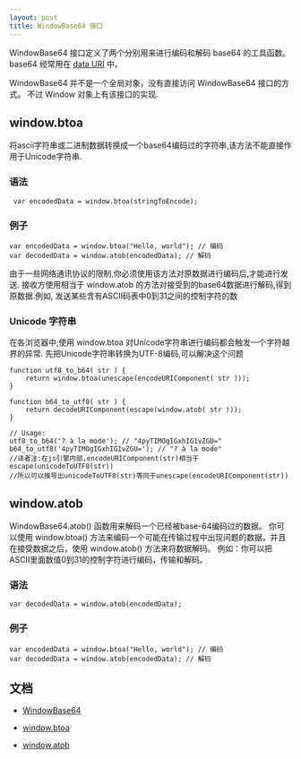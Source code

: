 ```yaml
---
layout: post
title: WindowBase64 接口
---
```


WindowBase64 接口定义了两个分别用来进行编码和解码 base64 的工具函数。 base64 经常用在 [data URI](https://developer.mozilla.org/zh-CN/docs/Web/HTTP/data_URIs) 中。

WindowBase64 并不是一个全局对象，没有直接访问 WindowBase64 接口的方式。 不过 Window 对象上有该接口的实现.    
    

## window.btoa 
将ascii字符串或二进制数据转换成一个base64编码过的字符串,该方法不能直接作用于Unicode字符串.

### 语法
     
     var encodedData = window.btoa(stringToEncode);
 
### 例子 
    
    var encodedData = window.btoa("Hello, world"); // 编码
    var decodedData = window.atob(encodedData); // 解码
    
由于一些网络通讯协议的限制,你必须使用该方法对原数据进行编码后,才能进行发送.
接收方使用相当于 window.atob 的方法对接受到的base64数据进行解码,得到原数据.例如, 发送某些含有ASCII码表中0到31之间的控制字符的数   
    
### Unicode 字符串

在各浏览器中,使用 window.btoa 对Unicode字符串进行编码都会触发一个字符越界的异常.
先把Unicode字符串转换为UTF-8编码,可以解决这个问题

    function utf8_to_b64( str ) {
        return window.btoa(unescape(encodeURIComponent( str )));
    }
    
    function b64_to_utf8( str ) {
        return decodeURIComponent(escape(window.atob( str )));
    }
    
    // Usage:
    utf8_to_b64('? à la mode'); // "4pyTIMOgIGxhIG1vZGU="
    b64_to_utf8('4pyTIMOgIGxhIG1vZGU='); // "? à la mode"
    //译者注:在js引擎内部,encodeURIComponent(str)相当于escape(unicodeToUTF8(str))
    //所以可以推导出unicodeToUTF8(str)等同于unescape(encodeURIComponent(str))    

## window.atob
WindowBase64.atob() 函数用来解码一个已经被base-64编码过的数据。
你可以使用 window.btoa() 方法来编码一个可能在传输过程中出现问题的数据，并且在接受数据之后，使用 window.atob() 方法来将数据解码。
例如：你可以把ASCII里面数值0到31的控制字符进行编码，传输和解码。

### 语法
    
    var decodedData = window.atob(encodedData);

### 例子
    
    var encodedData = window.btoa("Hello, world"); // 编码
    var decodedData = window.atob(encodedData); // 解码

## 文档

* [WindowBase64](https://developer.mozilla.org/zh-CN/docs/Web/API/WindowBase64)

* [window.btoa](https://developer.mozilla.org/zh-CN/docs/Web/API/WindowBase64/btoa)

* [window.atob](https://developer.mozilla.org/zh-CN/docs/Web/API/WindowBase64/atob)